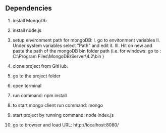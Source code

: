 ## Dependencies
1. install MongoDb
2. install node.js
3. setup environment path for mongoDB:
    I. go to envitonment variables
    II. Under system variables select "Path" and edit it.
    III. Hit on new and paste the path of the mongoDB bin folder path (i.e. for windows: go to : C:\Program Files\MongoDB\Server\4.2\bin )

4. clone project from GitHub.
5. go to the project folder
6. open terminal 
7. run command: npm install
8. to start mongo client run command: mongo 
9. start project by running command: node index.js
10. go to browser and load URL: http://localhost:8080/
